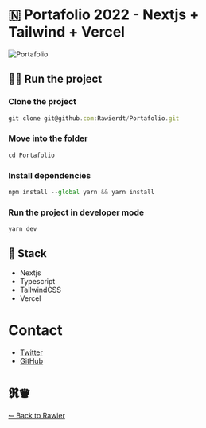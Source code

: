 # 🇳 Portafolio 2022 - Nextjs + Tailwind + Vercel

![Portafolio](https://i.ibb.co/hWmrZ2t/scrernportafolio.jpg)

## 🏃‍♂️ Run the project

### Clone the project

```js
git clone git@github.com:Rawierdt/Portafolio.git
```

### Move into the folder

```js
cd Portafolio
```

### Install dependencies

```js
npm install --global yarn && yarn install
```

### Run the project in developer mode

```js
yarn dev
```

## 🧱 Stack

- Nextjs
- Typescript
- TailwindCSS
- Vercel

# Contact

- [Twitter](https://twitter.com/Rawierdt)
- [GitHub](https://github.com/Rawierdt)

# 𝕽♛

[↼ Back to Rawier](https://Rawier.vercel.app)
